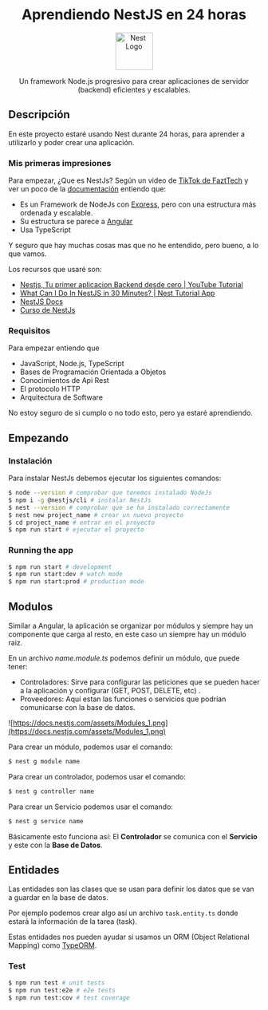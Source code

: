<h1 align="center">
  Aprendiendo NestJS en 24 horas
</h1>
<p align="center">
  <a href="http://nestjs.com/" target="blank"><img src="https://nestjs.com/img/logo-small.svg" width="75" alt="Nest Logo" /></a>
</p>
<p align="center">Un framework Node.js progresivo para crear aplicaciones de servidor (backend) eficientes y escalables.</p>
<p align="center">
</p>

## Descripción

En este proyecto estaré usando Nest durante 24 horas, para aprender a utilizarlo y poder crear una aplicación.

### Mis primeras impresiones
Para empezar, ¿Que es NestJs?
Según un video de [TikTok de FaztTech](https://www.tiktok.com/@fazttech/video/7128048643302526213) y ver un poco de la [documentación](https://docs.nestjs.com/) entiendo que:
- Es un Framework de NodeJs con [Express](https://expressjs.com/), pero con una estructura más ordenada y escalable.
- Su estructura se parece a [Angular](https://angular.io/)
- Usa TypeScript

Y seguro que hay muchas cosas mas que no he entendido, pero bueno, a lo que vamos.

Los recursos que usaré son:
- [Nestjs, Tu primer aplicacion Backend desde cero | YouTube Tutorial](https://youtu.be/7fOjuCGE_jk)
- [What Can I Do In NestJS in 30 Minutes? | Nest Tutorial App](https://youtu.be/EGpfmqrlA8c)
- [NestJS Docs](https://docs.nestjs.com/)
- [Curso de NestJs](https://platzi.com/cursos/nestjs/)



### Requisitos
Para empezar entiendo que 
- JavaScript, Node.js, TypeScript
- Bases de Programación Orientada a Objetos
- Conocimientos de Api Rest
- El protocolo HTTP
- Arquitectura de Software

No estoy seguro de si cumplo o no todo esto, pero ya estaré aprendiendo.

## Empezando
### Instalación

Para instalar NestJs debemos ejecutar los siguientes comandos:

```bash
$ node --version # comprobar que tenemos instalado NodeJs
$ npm i -g @nestjs/cli # instalar NestJs
$ nest --version # comprobar que se ha instalado correctamente
$ nest new project_name # crear un nuevo proyecto
$ cd project_name # entrar en el proyecto
$ npm run start # ejecutar el proyecto
```

### Running the app

```bash
$ npm run start # development
$ npm run start:dev # watch mode
$ npm run start:prod # production mode
```

## Modulos

Similar a Angular, la aplicación se organizar por módulos y siempre hay un componente que carga al resto, en este caso un siempre hay un módulo raiz.

En un archivo *name.module.ts* podemos definir un módulo, que puede tener:
- Controladores: Sirve para configurar las peticiones que se pueden hacer a la aplicación y configurar (GET, POST, DELETE, etc) .
- Proveedores: Aquí estan las funciones o servicios que podrían comunicarse con la base de datos.

![https://docs.nestjs.com/assets/Modules_1.png](https://docs.nestjs.com/assets/Modules_1.png)

Para crear un módulo, podemos usar el comando:

```bash
$ nest g module name
```

Para crear un controlador, podemos usar el comando:

```bash
$ nest g controller name
```

Para crear un Servicio podemos usar el comando:

```bash
$ nest g service name
```
Básicamente esto funciona así:
El **Controlador** se comunica con el **Servicio** y este con la **Base de Datos**.

## Entidades

Las entidades son las clases que se usan para definir los datos que se van a guardar en la base de datos.

Por ejemplo podemos crear algo así un archivo `task.entity.ts` donde estará la información de la tarea (task).

Estas entidades nos pueden ayudar si usamos un ORM (Object Relational Mapping) como [TypeORM](https://typeorm.io/#/).


### Test

```bash
$ npm run test # unit tests
$ npm run test:e2e # e2e tests
$ npm run test:cov # test coverage
```
